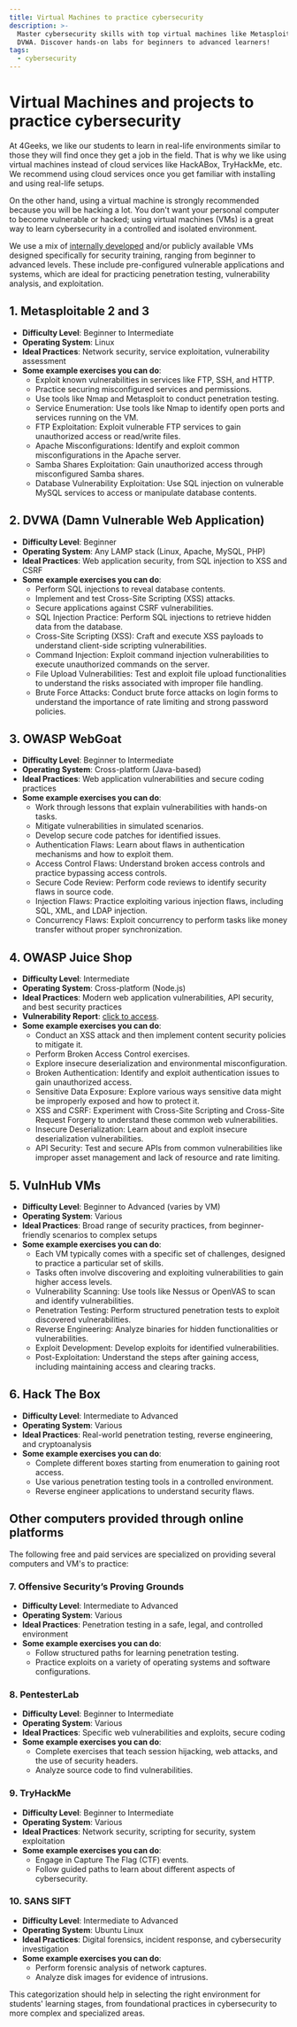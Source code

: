 ```yaml
---
title: Virtual Machines to practice cybersecurity
description: >-
  Master cybersecurity skills with top virtual machines like Metasploitable and
  DVWA. Discover hands-on labs for beginners to advanced learners!
tags:
  - cybersecurity
---
```

# Virtual Machines and projects to practice cybersecurity

At 4Geeks, we like our students to learn in real-life environments similar to those they will find once they get a job in the field. That is why we like using virtual machines instead of cloud services like HackABox, TryHackMe, etc. We recommend using cloud services once you get familiar with installing and using real-life setups.

On the other hand, using a virtual machine is strongly recommended because you will be hacking a lot. You don't want your personal computer to become vulnerable or hacked; using virtual machines (VMs) is a great way to learn cybersecurity in a controlled and isolated environment. 

We use a mix of [internally developed](https://4geeks.com/docs/start/cybersecurity-virtual-machines) and/or publicly available VMs designed specifically for security training, ranging from beginner to advanced levels. These include pre-configured vulnerable applications and systems, which are ideal for practicing penetration testing, vulnerability analysis, and exploitation.

## 1. Metasploitable 2 and 3

- **Difficulty Level**: Beginner to Intermediate
- **Operating System**: Linux
- **Ideal Practices**: Network security, service exploitation, vulnerability assessment
- **Some example exercises you can do**:
  - Exploit known vulnerabilities in services like FTP, SSH, and HTTP.
  - Practice securing misconfigured services and permissions.
  - Use tools like Nmap and Metasploit to conduct penetration testing.
  - Service Enumeration: Use tools like Nmap to identify open ports and services running on the VM.
  - FTP Exploitation: Exploit vulnerable FTP services to gain unauthorized access or read/write files.
  - Apache Misconfigurations: Identify and exploit common misconfigurations in the Apache server.
  - Samba Shares Exploitation: Gain unauthorized access through misconfigured Samba shares.
  - Database Vulnerability Exploitation: Use SQL injection on vulnerable MySQL services to access or manipulate database contents.

## 2. DVWA (Damn Vulnerable Web Application)

- **Difficulty Level**: Beginner
- **Operating System**: Any LAMP stack (Linux, Apache, MySQL, PHP)
- **Ideal Practices**: Web application security, from SQL injection to XSS and CSRF
- **Some example exercises you can do**:
  - Perform SQL injections to reveal database contents.
  - Implement and test Cross-Site Scripting (XSS) attacks.
  - Secure applications against CSRF vulnerabilities.
  - SQL Injection Practice: Perform SQL injections to retrieve hidden data from the database.
  - Cross-Site Scripting (XSS): Craft and execute XSS payloads to understand client-side scripting vulnerabilities.
  - Command Injection: Exploit command injection vulnerabilities to execute unauthorized commands on the server.
  - File Upload Vulnerabilities: Test and exploit file upload functionalities to understand the risks associated with improper file handling.
  - Brute Force Attacks: Conduct brute force attacks on login forms to understand the importance of rate limiting and strong password policies.

## 3. OWASP WebGoat

- **Difficulty Level**: Beginner to Intermediate
- **Operating System**: Cross-platform (Java-based)
- **Ideal Practices**: Web application vulnerabilities and secure coding practices
- **Some example exercises you can do**:
  - Work through lessons that explain vulnerabilities with hands-on tasks.
  - Mitigate vulnerabilities in simulated scenarios.
  - Develop secure code patches for identified issues.
  - Authentication Flaws: Learn about flaws in authentication mechanisms and how to exploit them.
  - Access Control Flaws: Understand broken access controls and practice bypassing access controls.
  - Secure Code Review: Perform code reviews to identify security flaws in source code.
  - Injection Flaws: Practice exploiting various injection flaws, including SQL, XML, and LDAP injection.
  - Concurrency Flaws: Exploit concurrency to perform tasks like money transfer without proper synchronization.

## 4. OWASP Juice Shop

- **Difficulty Level**: Intermediate
- **Operating System**: Cross-platform (Node.js)
- **Ideal Practices**: Modern web application vulnerabilities, API security, and best security practices
- **Vulnerability Report**: [click to access](https://github.com/APTRS/APTRS/blob/main/Doc/Report/Web%20Application%20Penetration%20Testing%20Report%20of%20Juice%20Shop.pdf).
- **Some example exercises you can do**:
  - Conduct an XSS attack and then implement content security policies to mitigate it.
  - Perform Broken Access Control exercises.
  - Explore insecure deserialization and environmental misconfiguration.
  - Broken Authentication: Identify and exploit authentication issues to gain unauthorized access.
  - Sensitive Data Exposure: Explore various ways sensitive data might be improperly exposed and how to protect it.
  - XSS and CSRF: Experiment with Cross-Site Scripting and Cross-Site Request Forgery to understand these common web vulnerabilities.
  - Insecure Deserialization: Learn about and exploit insecure deserialization vulnerabilities.
  - API Security: Test and secure APIs from common vulnerabilities like improper asset management and lack of resource and rate limiting.

## 5. VulnHub VMs

- **Difficulty Level**: Beginner to Advanced (varies by VM)
- **Operating System**: Various
- **Ideal Practices**: Broad range of security practices, from beginner-friendly scenarios to complex setups
- **Some example exercises you can do**:
  - Each VM typically comes with a specific set of challenges, designed to practice a particular set of skills.
  - Tasks often involve discovering and exploiting vulnerabilities to gain higher access levels.
  - Vulnerability Scanning: Use tools like Nessus or OpenVAS to scan and identify vulnerabilities.
  - Penetration Testing: Perform structured penetration tests to exploit discovered vulnerabilities.
  - Reverse Engineering: Analyze binaries for hidden functionalities or vulnerabilities.
  - Exploit Development: Develop exploits for identified vulnerabilities.
  - Post-Exploitation: Understand the steps after gaining access, including maintaining access and clearing tracks.

## 6. Hack The Box

- **Difficulty Level**: Intermediate to Advanced
- **Operating System**: Various
- **Ideal Practices**: Real-world penetration testing, reverse engineering, and cryptoanalysis
- **Some example exercises you can do**:
  - Complete different boxes starting from enumeration to gaining root access.
  - Use various penetration testing tools in a controlled environment.
  - Reverse engineer applications to understand security flaws.

## Other computers provided through online platforms

The following free and paid services are specialized on providing several computers and VM's to practice:

### 7. Offensive Security’s Proving Grounds

- **Difficulty Level**: Intermediate to Advanced
- **Operating System**: Various
- **Ideal Practices**: Penetration testing in a safe, legal, and controlled environment
- **Some example exercises you can do**:
  - Follow structured paths for learning penetration testing.
  - Practice exploits on a variety of operating systems and software configurations.

### 8. PentesterLab

- **Difficulty Level**: Beginner to Intermediate
- **Operating System**: Various
- **Ideal Practices**: Specific web vulnerabilities and exploits, secure coding
- **Some example exercises you can do**:
  - Complete exercises that teach session hijacking, web attacks, and the use of security headers.
  - Analyze source code to find vulnerabilities.

### 9. TryHackMe

- **Difficulty Level**: Beginner to Intermediate
- **Operating System**: Various
- **Ideal Practices**: Network security, scripting for security, system exploitation
- **Some example exercises you can do**:
  - Engage in Capture The Flag (CTF) events.
  - Follow guided paths to learn about different aspects of cybersecurity.

### 10. SANS SIFT

- **Difficulty Level**: Intermediate to Advanced
- **Operating System**: Ubuntu Linux
- **Ideal Practices**: Digital forensics, incident response, and cybersecurity investigation
- **Some example exercises you can do**:
  - Perform forensic analysis of network captures.
  - Analyze disk images for evidence of intrusions.

This categorization should help in selecting the right environment for students' learning stages, from foundational practices in cybersecurity to more complex and specialized areas.
